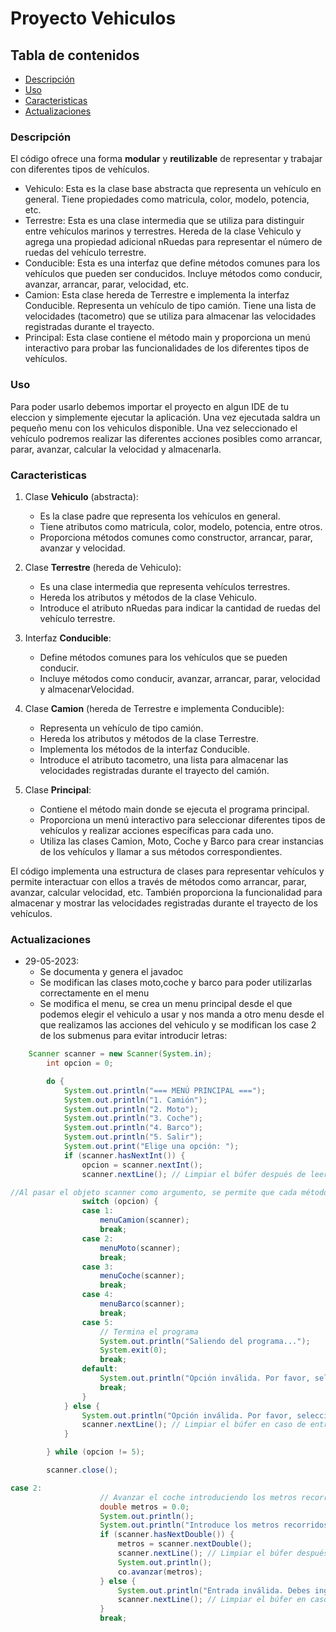 # Proyecto Vehiculos
## Tabla de contenidos
- [Descripción](#descripción)
- [Uso](#uso)
- [Caracteristicas](#caracteristicas)
- [Actualizaciones](#actualizaciones)

### Descripción
El código ofrece una forma **modular** y **reutilizable** de representar y trabajar con diferentes tipos de vehículos.

- Vehiculo: Esta es la clase base abstracta que representa un vehículo en general. Tiene propiedades como matricula, color, modelo, potencia, etc.
- Terrestre: Esta es una clase intermedia que se utiliza para distinguir entre vehículos marinos y terrestres. Hereda de la clase Vehiculo y agrega una propiedad adicional nRuedas para representar el número de ruedas del vehículo terrestre.
- Conducible: Esta es una interfaz que define métodos comunes para los vehículos que pueden ser conducidos. Incluye métodos como conducir, avanzar, arrancar, parar, velocidad, etc.
- Camion: Esta clase hereda de Terrestre e implementa la interfaz Conducible. Representa un vehículo de tipo camión. Tiene una lista de velocidades (tacometro) que se utiliza para almacenar las velocidades registradas durante el trayecto.
- Principal: Esta clase contiene el método main y proporciona un menú interactivo para probar las funcionalidades de los diferentes tipos de vehículos.



### Uso
Para poder usarlo debemos importar el proyecto en algun IDE de tu eleccion y simplemente ejecutar la aplicación.
Una vez ejecutada saldra un pequeño menu con los vehiculos disponible. Una vez seleccionado el vehículo podremos realizar las diferentes acciones posibles como arrancar, parar, avanzar, calcular la velocidad y almacenarla.

### Caracteristicas
1. Clase **Vehiculo** (abstracta):
	- Es la clase padre que representa los vehículos en general.
	- Tiene atributos como matricula, color, modelo, potencia, entre otros.
	- Proporciona métodos comunes como constructor, arrancar, parar, avanzar y velocidad.

2. Clase **Terrestre** (hereda de Vehiculo):
	- Es una clase intermedia que representa vehículos terrestres.
	- Hereda los atributos y métodos de la clase Vehiculo.
	- Introduce el atributo nRuedas para indicar la cantidad de ruedas del vehículo terrestre.

3. Interfaz **Conducible**:
	- Define métodos comunes para los vehículos que se pueden conducir.
	- Incluye métodos como conducir, avanzar, arrancar, parar, velocidad y almacenarVelocidad.

4. Clase **Camion** (hereda de Terrestre e implementa Conducible):
	- Representa un vehículo de tipo camión.
	- Hereda los atributos y métodos de la clase Terrestre.
	- Implementa los métodos de la interfaz Conducible.
	- Introduce el atributo tacometro, una lista para almacenar las velocidades registradas durante el trayecto del camión.

5. Clase **Principal**:
	- Contiene el método main donde se ejecuta el programa principal.
	- Proporciona un menú interactivo para seleccionar diferentes tipos de vehículos y realizar acciones específicas para cada uno.
	- Utiliza las clases Camion, Moto, Coche y Barco para crear instancias de los vehículos y llamar a sus métodos correspondientes.

El código implementa una estructura de clases para representar vehículos y permite interactuar con ellos a través de métodos como arrancar, parar, avanzar, calcular velocidad, etc. También proporciona la funcionalidad para almacenar y mostrar las velocidades registradas durante el trayecto de los vehículos.

### Actualizaciones

+ 29-05-2023: 
	- Se documenta y genera el javadoc
	- Se modifican las clases moto,coche y barco para poder utilizarlas correctamente en el menu
	- Se modifica el menu, se crea un menu principal desde el que podemos elegir el vehiculo a usar y nos manda a otro menu desde el que realizamos las acciones 		del vehiculo y se modifican los case 2 de los submenus para evitar introducir letras:
````Java
	Scanner scanner = new Scanner(System.in);
		int opcion = 0;

		do {
			System.out.println("=== MENÚ PRINCIPAL ===");
			System.out.println("1. Camión");
			System.out.println("2. Moto");
			System.out.println("3. Coche");
			System.out.println("4. Barco");
			System.out.println("5. Salir");
			System.out.print("Elige una opción: ");
			if (scanner.hasNextInt()) {
				opcion = scanner.nextInt();
				scanner.nextLine(); // Limpiar el búfer después de leer el entero

//Al pasar el objeto scanner como argumento, se permite que cada método tenga acceso al mismo objeto scanner y pueda leer la entrada del usuario de manera consistente.
				switch (opcion) {
				case 1:
					menuCamion(scanner);
					break;
				case 2:
					menuMoto(scanner);
					break;
				case 3:
					menuCoche(scanner);
					break;
				case 4:
					menuBarco(scanner);
					break;
				case 5:
					// Termina el programa
					System.out.println("Saliendo del programa...");
					System.exit(0);
					break;
				default:
					System.out.println("Opción inválida. Por favor, selecciona una opción válida.");
					break;
				}
			} else {
				System.out.println("Opción inválida. Por favor, selecciona una opción válida.");
				scanner.nextLine(); // Limpiar el búfer en caso de entrada no válida
			}

		} while (opcion != 5);

		scanner.close();
````
 
	
````Java
case 2:
					// Avanzar el coche introduciendo los metros recorridos
					double metros = 0.0;
					System.out.println();
					System.out.println("Introduce los metros recorridos");
					if (scanner.hasNextDouble()) {
						metros = scanner.nextDouble();
						scanner.nextLine(); // Limpiar el búfer después de leer el número
						System.out.println();
						co.avanzar(metros);
					} else {
						System.out.println("Entrada inválida. Debes ingresar un número válido.");
						scanner.nextLine(); // Limpiar el búfer en caso de entrada no válida
					}
					break;
````







